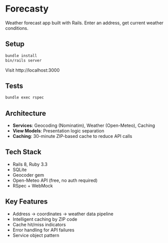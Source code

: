 # Forecasty

Weather forecast app built with Rails. Enter an address, get current weather conditions.

## Setup

```bash
bundle install
bin/rails server
```

Visit http://localhost:3000

## Tests

```bash
bundle exec rspec
```

## Architecture

- **Services**: Geocoding (Nominatim), Weather (Open-Meteo), Caching
- **View Models**: Presentation logic separation
- **Caching**: 30-minute ZIP-based cache to reduce API calls

## Tech Stack

- Rails 8, Ruby 3.3
- SQLite
- Geocoder gem
- Open-Meteo API (free, no auth required)
- RSpec + WebMock

## Key Features

- Address → coordinates → weather data pipeline
- Intelligent caching by ZIP code
- Cache hit/miss indicators
- Error handling for API failures
- Service object pattern
